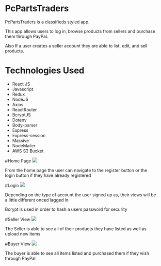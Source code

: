 # PcPartsTraders

PcPartsTraders is a classifieds styled app.

This app allows users to log in, browse products from sellers and purchase them through PayPal.

Also If a user creates a seller account they are able to list, edit, and sell products.

# Technologies Used
 - React JS
 - Javascript
 - Redux
 - NodeJS
 - Axios
 - ReactRouter
 - BcryptJS
 - Dotenv
 - Body-parser
 - Express
 - Express-session
 - Massive
 - NodeMailer
 - AWS S3 Bucket


 #Home Page
 ![](https://s3.us-east-2.amazonaws.com/awayfromhome/ReadMe/homePage.png)

From the home page the user can navigate to the register button or the login button if they have already registered

#Login
![](https://s3.us-east-2.amazonaws.com/awayfromhome/ReadMe/userLogin.png)

Depending on the type of account the user signed up as, their views will be a little different onced lagged in

Bcrypt is used in order to hash a users password for security

#Seller View
![](https://s3.us-east-2.amazonaws.com/awayfromhome/ReadMe/sellerView.png)

The Seller is able to see all of their products they have listed as well as upload new items

#Buyer View
![](https://s3.us-east-2.amazonaws.com/awayfromhome/ReadMe/buyerView.png)

The buyer is able to see all items listed and purchased them if they wish through PayPal